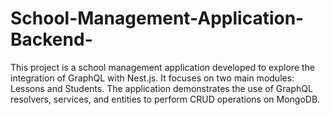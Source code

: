 # School-Management-Application-Backend-

This project is a school management application developed to explore the integration of GraphQL with Nest.js. It focuses on two main modules: Lessons and Students. The application demonstrates the use of GraphQL resolvers, services, and entities to perform CRUD operations on MongoDB.
